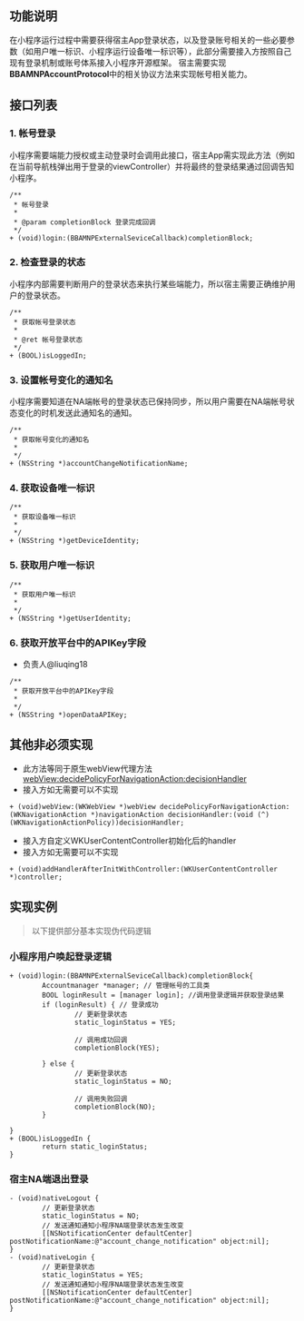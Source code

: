 ## 功能说明
 
在小程序运行过程中需要获得宿主App登录状态，以及登录账号相关的一些必要参数（如用户唯一标识、小程序运行设备唯一标识等），此部分需要接入方按照自己现有登录机制或账号体系接入小程序开源框架。
宿主需要实现**BBAMNPAccountProtocol**中的相关协议方法来实现帐号相关能力。
 
 
## 接口列表

### 1. 帐号登录

小程序需要端能力授权或主动登录时会调用此接口，宿主App需实现此方法（例如在当前导航栈弹出用于登录的viewController）并将最终的登录结果通过回调告知小程序。

```oc
/**
 * 帐号登录
 *
 * @param completionBlock 登录完成回调
 */
+ (void)login:(BBAMNPExternalSeviceCallback)completionBlock;
```
 
### 2. 检查登录的状态
小程序内部需要判断用户的登录状态来执行某些端能力，所以宿主需要正确维护用户的登录状态。

```oc
/**
 * 获取帐号登录状态
 *
 * @ret 帐号登录状态
 */
+ (BOOL)isLoggedIn;
```

### 3. 设置帐号变化的通知名
小程序需要知道在NA端帐号的登录状态已保持同步，所以用户需要在NA端帐号状态变化的时机发送此通知名的通知。

```oc
/**
 * 获取帐号变化的通知名
 *
 */
+ (NSString *)accountChangeNotificationName;
```

### 4.  获取设备唯一标识

```oc
/**
 * 获取设备唯一标识
 *
 */
+ (NSString *)getDeviceIdentity;
```

### 5. 获取用户唯一标识

```oc
/**
 * 获取用户唯一标识
 *
 */
+ (NSString *)getUserIdentity;
```


### 6. 获取开放平台中的APIKey字段
+ 负责人@liuqing18

```oc
/**
 * 获取开放平台中的APIKey字段
 *
 */
+ (NSString *)openDataAPIKey;
```

## 其他非必须实现
+ 此方法等同于原生webView代理方法[webView:decidePolicyForNavigationAction:decisionHandler](https://developer.apple.com/documentation/webkit/webpolicydelegate/1536273-webview?language=objc)
+ 接入方如无需要可以不实现



```oc
+ (void)webView:(WKWebView *)webView decidePolicyForNavigationAction:(WKNavigationAction *)navigationAction decisionHandler:(void (^)(WKNavigationActionPolicy))decisionHandler;

```

+ 接入方自定义WKUserContentController初始化后的handler
+ 接入方如无需要可以不实现

```oc
+ (void)addHandlerAfterInitWithController:(WKUserContentController *)controller;
```

## 实现实例
> 以下提供部分基本实现伪代码逻辑

### 小程序用户唤起登录逻辑
```
+ (void)login:(BBAMNPExternalSeviceCallback)completionBlock{
        Accountmanager *manager; // 管理帐号的工具类
        BOOL loginResult = [manager login]; //调用登录逻辑并获取登录结果
        if (loginResult) { // 登录成功
                // 更新登录状态
                static_loginStatus = YES;

                // 调用成功回调
                completionBlock(YES);
                
        } else {
                // 更新登录状态
                static_loginStatus = NO;

                // 调用失败回调
                completionBlock(NO);
        }

}
+ (BOOL)isLoggedIn {
        return static_loginStatus;
}
```

### 宿主NA端退出登录

```
- (void)nativeLogout {
        // 更新登录状态
        static_loginStatus = NO;
        // 发送通知通知小程序NA端登录状态发生改变
        [[NSNotificationCenter defaultCenter] postNotificationName:@"account_change_notification" object:nil];
}
- (void)nativeLogin {
        // 更新登录状态
        static_loginStatus = YES;
        // 发送通知通知小程序NA端登录状态发生改变
        [[NSNotificationCenter defaultCenter] postNotificationName:@"account_change_notification" object:nil];
}

```
